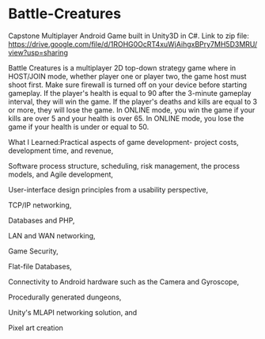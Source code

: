 # Battle-Creatures
Capstone Multiplayer Android Game built in Unity3D in C#.
Link to zip file: https://drive.google.com/file/d/1ROHG0OcRT4xuWjAihgxBPry7MH5D3MRU/view?usp=sharing

Battle Creatures is a multiplayer 2D top-down strategy game where in HOST/JOIN mode, whether player one or player two, the game host must shoot first. Make sure firewall is turned off on your device before starting gameplay. If the player's health is equal to 90 after the 3-minute gameplay interval, they will win the game. If the player's deaths and kills are equal to 3 or more, they will lose the game. In ONLINE mode, you win the game if your kills are over 5 and your health is over 65. In ONLINE mode, you lose the game if your health is under or equal to 50. 

What I Learned:Practical aspects of game development- project costs, development time, and revenue, 

Software process structure, scheduling, risk management, the process models, and Agile development, 

User-interface design principles from a usability perspective, 

TCP/IP networking, 

Databases and PHP,

LAN and WAN networking,

Game Security,

Flat-file Databases,

Connectivity to Android hardware such as the Camera and Gyroscope, 

Procedurally generated dungeons, 

Unity's MLAPI networking solution, and

Pixel art creation

